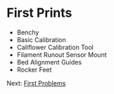 # First Prints
- Benchy
- Basic Calibration
- Califlower Calibration Tool
- Filament Runout Sensor Mount
- Bed Alignment Guides
- Rocker Feet

Next: [First Problems](https://github.com/500Foods/WelcomeToTroodon/blob/main/docs/level_1/first_problems.md)
